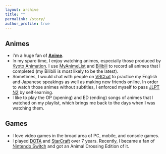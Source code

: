 ```yaml
---
layout: archive
title: ""
permalink: /story/
author_profile: true
---
```


## Animes

* I'm a huge fan of [**Anime**](https://en.wikipedia.org/wiki/Anime). 
* In my spare time, I enjoy watching animes, especially those produced by [Kyoto Animation](https://www.kyotoanimation.co.jp/en/). I use [MyAnimeList](https://myanimelist.net/animelist/ChiChiChitanda) and [Bilibili](https://space.bilibili.com/11039384/bangumi) to record all animes that I completed (my Bilibili is most likely to be the latest).
* Sometimes, I would chat with people on [VRChat](https://hello.vrchat.com/) to practice my English and Japanese speakings as well as making new friends online. In order to watch those animes without subtitles, I enforced myself to pass [JLPT N2](https://www.jlpt.jp/e/about/levelsummary.html) by self-learning.
* I like to play the OP (opening) and ED (ending) songs of animes that I watched on my playlist, which brings me back to the days when I was watching them.

## Games

* I love video games in the broad area of PC, mobile, and console games.
* I played [DOTA](https://www.dota2.com/home) and [StarCraft](https://starcraft2.com/en-us/) over 7 years. Recently, I became a fan of [Nintendo Switch](https://en.wikipedia.org/wiki/Nintendo_Switch) and got an Animal Crossing Edition of it.
